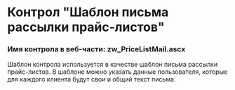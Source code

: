 ﻿---
description: 2.4.11.0
---
# Контрол "Шаблон письма рассылки прайс-листов"
### Имя контрола в веб-части: zw_PriceListMail.ascx
Шаблон контрола используется в качестве шаблон письма рассылки прайс-листов. В шаблоне можно указать данные пользователя, которые для каждого клиента будут свои и общий текст письма.



